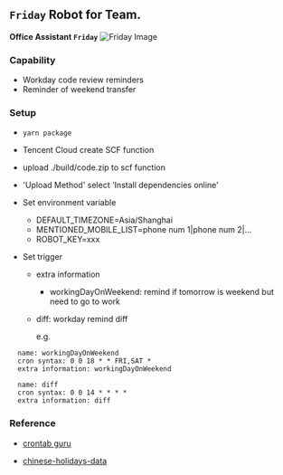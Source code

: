 ## `Friday` Robot for Team.

**Office Assistant `Friday`**
 ![Friday Image](http://public-assets.liupei.xin/github/repos/robot-friday/friday-icon/android-icon-96x96.png)



### Capability

- Workday code review reminders
- Reminder of weekend transfer



### Setup

- `yarn package`

- Tencent Cloud create SCF function

- upload ./build/code.zip to scf function

- 'Upload Method' select 'Install dependencies online'

- Set environment variable
  * DEFAULT_TIMEZONE=Asia/Shanghai
  * MENTIONED_MOBILE_LIST=phone num 1|phone num 2|...
  * ROBOT_KEY=xxx

- Set trigger
  
  * extra information
    
    * workingDayOnWeekend: remind if tomorrow is weekend but need to go to work
  * diff: workday remind diff
    
      e.g.
```
  name: workingDayOnWeekend
  cron syntax: 0 0 18 * * FRI,SAT *
  extra information: workingDayOnWeekend
  
  name: diff
  cron syntax: 0 0 14 * * * *
  extra information: diff
```



### Reference

- [crontab guru](https://crontab.guru/) 

- [chinese-holidays-data](https://github.com/bastengao/chinese-holidays-data)